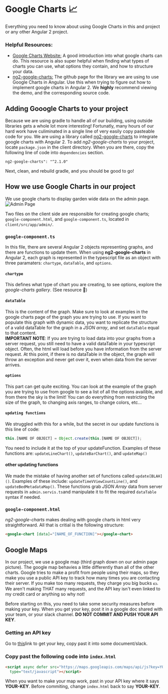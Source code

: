# Google Charts :chart_with_upwards_trend:
Everything you need to know about using Google Charts in this and project or any other Angular 2 project.
### Helpful Resources:
* [Google Charts Website:](https://developers.google.com/chart/) A good introduction into what google charts can do.
This resource is also super helpful when finding what types of charts you can use, what options they contain, and how to structure your data.
* [ng2-google-charts:](https://github.com/gmazzamuto/ng2-google-charts) The github page for the library we are using to use Google Charts in Angular.
Use this when trying to figure out how to implement google charts in Angular 2.
We **highly** recommend viewing the demo, and the corresponding source code.

## Adding Gooogle Charts to your project
Because we are using gradle to handle all of our building, using outside libraries gets a whole lot more interesting!
Fortunatly, many hours of our hard work have culiminated in a single line of very easily copy pasteable code for you.
We are using a library called [ng2-google-charts](https://github.com/gmazzamuto/ng2-google-charts) to integrate google charts with Angular 2.
To add *ng2-google-charts* to your project, locate `package.json` in the client directory.
When you are there, copy the following line of code into `dependencies` section.

```ng2-google-charts": "^2.1.0"```

Next, clean, and rebuild gradle, and you should be good to go!

## How we use Google Charts in our project  
We use google charts to display garden wide data on the admin page.  
![Admin Page](Graphics/AdminPage.png)

Two files on the client side are responsible for creating google charts; `google-component.html`, and `google-component.ts`, located in `client/src/app/admin/`.  

### `google-component.ts`  
In this file, there are several Angular 2 objects representing graphs, and there are functions to update them. When using **ng2-google-charts** in Angular 2, each graph is represented in the typescript file as an object with three paramaters: `chartype`, `dataTable`, and `options`.
#### `chartype`  
This defines what type of chart you are creating, to see options, explore the *google-charts gallery*. (See resource :arrow_up_small:)  
#### `dataTable`  
This is the content of the graph. Make sure to look at examples in the google charts page of the graph you are trying to use. If you want to populate this graph with dynamic data, you want to replicate the structure of a valid dataTable for the graph in a *JSON array*, and set `dataTable` equal to that content.  
**IMPORTANT NOTE**: If you are trying to load data into your graphs from a server request, you still need to have a valid dataTable in your typescript object. Often, the html will load before you have information from the server request. At this point, if there is no dataTable in the object, the graph will throw an exception and never get over it, even when data from the server arrives.  
#### `options`  
This part can get quite exciting. You can look at the example of the graph you are trying to use from google to see a list of all the options availible, and from there the sky is the limit! You can do everything from restricting the size of the graph, to changing axis ranges, to change colors, etc...  
#### `updating functions`  
We struggled with this for a while, but the secret in our update functions is this line of code:
```typescript
this.[NAME OF OBJECT] = Object.create(this.[NAME OF OBJECT]);
```
You need to include it at the top of your updateFunction. Examples of these functions are:
`updateLineChart()`, `updateBarChart()`, and `updateMap()`  
#### other updating functions  
We made the mistake of having another set of functions called `update[BLAH]()`.
Examples of these include: `updateTimeVViewCountLine()`, and `updateBedMetadataMap()`.
These functions grab *JSON Array* data from server requests in `admin.servis.ts`and manipulate it to fit the required `dataTable` syntax if needed.  
### `google-component.html`  
*ng2-google-charts* makes dealing with google charts in html very straightforward. All that is critial is the following structure:  
```html
<google-chart [data]="[NAME_OF_FUNCTION]"></google-chart>  
```  

## Google Maps  
In our project, we use a google map (third graph down on our admin page picture). The google map behavies a little differently than all of the other charts. Google tries to make a profit from people using their maps, so they make you use a public API key to track how many times you are contacting their server. If you make too many requests, they charge you big bucks :dollar:. We aren't making THAT many requests, and the API key isn't even linked to my credit card or anything so why not!

Before starting on this, you need to take some security measures before making your key. When you get your key, post it in a google doc shared with your team, or your slack  channel. **DO NOT COMMIT AND PUSH YOUR API KEY**.

### Getting an API key  
Go to [this](https://developers.google.com/maps/documentation/javascript/get-api-key)link to get your key, copy past it into some document/slack.

### Copy past the following code into `index.html`  
```html
<script async defer src="https://maps.googleapis.com/maps/api/js?key=YOUR_KEY&callback=initMap"
  type="text/javascript"></script>
```  
When you want to make your map work, past in your API key where it says **YOUR-KEY**. Before commiting, change `index.html` back to say **YOUR-KEY**. 
